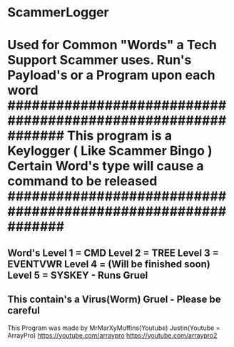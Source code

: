 # ScammerLogger
Used for Common "Words" a Tech Support Scammer uses. Run's Payload's or a Program upon each word
#############################################################
This program is a Keylogger ( Like Scammer Bingo )
Certain Word's type will cause a command to be released
#############################################################
=============================================================
Word's 
Level 1 = CMD
Level 2 = TREE
Level 3 = EVENTVWR
Level 4 = (Will be finished soon)
Level 5 = SYSKEY - Runs Gruel
-------------------------------------------------------------
This contain's a Virus(Worm) Gruel - Please be careful
-------------------------------------------------------------
This Program was made by
MrMarXyMuffins(Youtube)
Justin(Youtube = ArrayPro)
https://youtube.com/arraypro
https://youtube.com/arraypro2

